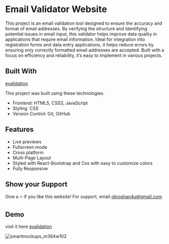 
# Email Validator  Website
This project is an email validation tool designed to ensure the accuracy and format of email addresses. By verifying the structure and identifying potential issues in email input, this validator helps improve data quality in applications that require email information. Ideal for integration into registration forms and data entry applications, it helps reduce errors by ensuring only correctly formatted email addresses are accepted. Built with a focus on efficiency and reliability, it’s easy to implement in various projects.


## Built With
[evalidation](https://evalidation.netlify.app/) 

This project was built using these technologies.

- Frontend: HTML5, CSS3, JavaScript
- Styling: CSS
- Version Control: Git, GitHub

## Features

- Live previews
- Fullscreen mode
- Cross platform
- Multi-Page Layout
-  Styled with React-Bootstrap and Css with easy to customize colors
-  Fully Responsive


##  Show your Support


Give a ⭐ if you like this website! 
For support, email okroshan4u@gmail.com


## Demo

visit it here [evalidation](https://evalidation.netlify.app/) 

![smartmockups_m364w102](https://github.com/user-attachments/assets/f647f740-25c3-42b2-9db9-61c0f2f47388)
